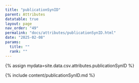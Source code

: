 ```yaml
---
title: "publicationSynID"
parent: Attributes
datatable: true
layout: page
nav_order: "49"
permalink: "docs/attributes/publicationSynID.html"
date: "2025-02-08"
params:
  title: ""
  rank: ""
---
```

{% assign mydata=site.data.csv.attributes.publicationSynID %} 

{% include content/publicationSynID.md %}

